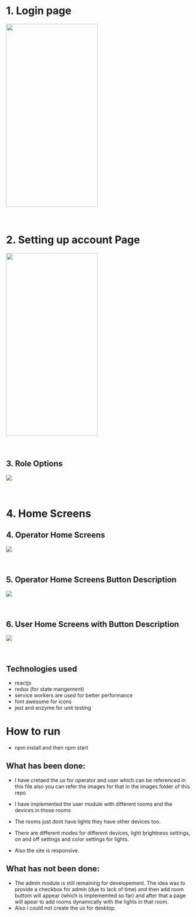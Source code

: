 # 1. Login page

   <img src="images/1.png"  width="250" height="500">
<br>
<br>
<br>

# 2. Setting up account Page

   <img src="images/2.png"  width="250" height="500">
<br>
<br>
<br>

## 3. Role Options

   <img src="images/3.png">
<br>
<br>
<br>

# 4. Home Screens

## 4. Operator Home Screens

   <img src="images/4.png">
<br>
<br>
<br>

## 5. Operator Home Screens Button Description

   <img src="images/5.png">
<br>
<br>
<br>

## 6. User Home Screens with Button Description

   <img src="images/6.png">
<br>
<br>
<br>

## Technologies used

- reactjs
- redux (for state mangement)
- service workers are used for better performance
- font awesome for icons
- jest and enzyme for unit testing

# How to run

- npm install and then npm start

## What has been done:

- I have cretaed the ux for operator and user which can be referenced in this file also you can refer the images for that in the images folder of this repo

- I have implemented the user module with different rooms and the devices in those rooms
- The rooms just dont have lights they have other devices too.
- There are different modes for different devices, light brightness settings, on and off settings
  and color settings for lights.
- Also the site is responsive.

## What has not been done:

- The admin module is still remaining for developement. The idea was to provide a checkbox for admin (due to lack of time) and then add room buttom will appear (which is implememted so far) and after that a page will apear to add rooms dynamically with the lights in that room.
- Also i could not create the ux for desktop.
